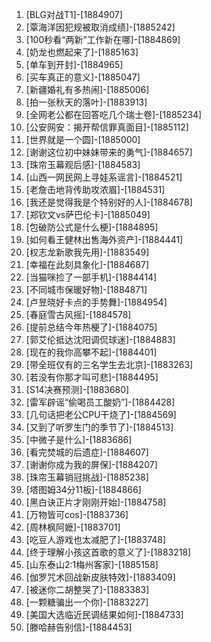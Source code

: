 
1. [BLG对战T1]-[1884907]
1. [覃海洋因犯规被取消成绩]-[1885242]
1. [100秒看“两新”工作新在哪]-[1884869]
1. [奶龙也燃起来了]-[1885163]
1. [单车到开封]-[1884965]
1. [买车真正的意义]-[1885047]
1. [新疆婚礼有多热闹]-[1885006]
1. [拍一张秋天的落叶]-[1883913]
1. [全网老公都在回答吃几个瑞士卷]-[1885234]
1. [公安网安：揭开帮信罪真面目]-[1885112]
1. [世界就是一个圆]-[1885000]
1. [谢谢这位初中妹妹带来的勇气]-[1884657]
1. [珠帘玉幕观后感]-[1884583]
1. [山西一网民网上寻娃系谣言]-[1884521]
1. [老詹击地背传助攻浓眉]-[1884531]
1. [我还是觉得我是个特别好的人]-[1884678]
1. [郑钦文vs萨巴伦卡]-[1885049]
1. [包破防公式是什么梗]-[1884895]
1. [如何看王健林出售海外资产]-[1884441]
1. [权志龙新歌我先用]-[1883549]
1. [幸福在此刻具象化]-[1884687]
1. [当猫咪捡了一部手机]-[1884414]
1. [不同城市保暖好物]-[1884871]
1. [卢昱晓好卡点的手势舞]-[1884954]
1. [春庭雪古风摇]-[1884578]
1. [提前总结今年热梗了]-[1884075]
1. [郭艾伦抵达沈阳调侃球迷]-[1884883]
1. [现在的我你高攀不起]-[1884401]
1. [带全班仅有的三名学生去北京]-[1883263]
1. [若没有你那才叫可悲]-[1884495]
1. [S14决赛预测]-[1883680]
1. [雷军辟谣“偷喝员工酸奶”]-[1884428]
1. [几句话把老公CPU干烧了]-[1884569]
1. [又到了听罗生门的季节了]-[1884513]
1. [中微子是什么]-[1883686]
1. [看完焚城的后遗症]-[1884607]
1. [谢谢你成为我的屏保]-[1884207]
1. [珠帘玉幕销冠挑战]-[1885238]
1. [塔图姆34分11板]-[1884866]
1. [黑白诀正片才刚刚开始]-[1884758]
1. [万物皆可cos]-[1883736]
1. [周林枫阿嬷]-[1883701]
1. [吃豆人游戏也太减肥了]-[1883748]
1. [终于理解小孩这首歌的意义了]-[1883218]
1. [山东泰山2:1梅州客家]-[1885158]
1. [伽罗咒术回战新皮肤特效]-[1883409]
1. [被迷你二胡整哭了]-[1883383]
1. [一颗糖骗出一个你]-[1883227]
1. [美国大选临近民调结果如何]-[1884733]
1. [滕哈赫告别信]-[1884453]
